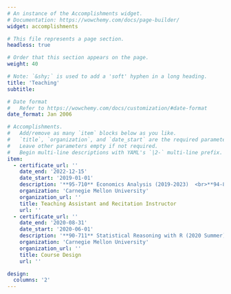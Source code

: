 ```yaml
---
# An instance of the Accomplishments widget.
# Documentation: https://wowchemy.com/docs/page-builder/
widget: accomplishments

# This file represents a page section.
headless: true

# Order that this section appears on the page.
weight: 40

# Note: `&shy;` is used to add a 'soft' hyphen in a long heading.
title: 'Teaching'
subtitle:

# Date format
#   Refer to https://wowchemy.com/docs/customization/#date-format
date_format: Jan 2006

# Accomplishments.
#   Add/remove as many `item` blocks below as you like.
#   `title`, `organization`, and `date_start` are the required parameters.
#   Leave other parameters empty if not required.
#   Begin multi-line descriptions with YAML's `|2-` multi-line prefix.
item:
  - certificate_url: ''
    date_end: '2022-12-15'
    date_start: '2019-01-01'
    description: '**95-710** Economics Analysis (2019-2023)  <br>**94-834** Applied Econometrics I (2019-2023) <br>**94-835** Applied Econometrics II (2020-2023)'
    organization: 'Carnegie Mellon University'
    organization_url: ''
    title: Teaching Assistant and Recitation Instructor
    url: ''
  - certificate_url: ''
    date_end: '2020-08-31'
    date_start: '2020-06-01'
    description: '**90-711** Statistical Reasoning with R (2020 Summer)'
    organization: 'Carnegie Mellon University'
    organization_url: ''
    title: Course Design
    url: ''

design:
  columns: '2'
---
```

